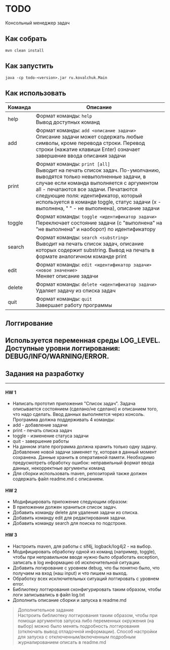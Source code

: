 # TODO 
Консольный менеджер задач

## Как собрать
`mvn clean install`

## Как запустить
`java -cp todo-<version>.jar ru.kovalchuk.Main`

## Как использовать
| Команда   | Описание |
| ---       | --- |
| help      | Формат команды: `help` <br/> Вывод доступных команд |
| add       | Формат команды: `add <описание задачи>` <br/> Описание задачи может содержать любые символы, кроме перевода строки. Перевод строки (нажатие клавиши Enter) означает завершение ввода описания задачи |
| print     | Формат команды: `print [all]` <br/> Выводит на печать список задач. По-умолчанию, выводятся только невыполненные задачи, в случае если команда выполняется с аргументом all - печатаются все задачи. Печатаются следующие поля: идентификатор, который используется в команде toggle, статус задачи (x - выполнена, " " - не выполнена), описание задачи |
| toggle    | Формат команды: `toggle <идентификатор задачи>` <br/> Переключает состояние задачи (с "выполнена" на "не выполнена" и наоборот) по идентификатору |
| search    | Формат команды: `search <substring>` <br/> Выводит на печать список задач, описание которых содержит substring. Вывод на печать в формате аналогичном команде print |
| edit      | Формат команды: `edit <идентификатор задачи> <новое значение>` <br/> Меняет описание задачи |
| delete    | Формат команды: `delete <идентификатор задачи>` <br/> Удаляет задачу из списка задач |
| quit      | Формат команды: `quit` <br/> Завершает работу программы |


## Логгирование
Используется переменная среды LOG_LEVEL.
Доступные уровни логгирования: DEBUG/INFO/WARNING/ERROR.
---
## Задания на разработку

---
#### HW 1
- Написать прототип приложения "Список задач". Задача описывается состоянием (сделано/не сделано) и описанием того, что надо сделать. Ввод данных выполняется через консоль. Программа должна поддерживать 4 команды:
- add - добавление задачи
- print - печать списка задач
- toggle - изменение статуса задачи
- quit - завершение работы
- На данном этапе программа должна хранить только одну задачу. Добавление новой задачи заменяет ту, которая в данный момент сохранена. Данные хранить в оперативной памяти. Необходимо предусмотреть обработку ошибок: неправильный формат ввода данных, некорректные аргументы команд
- Для сборки использовать maven, репозиторий также должен содержать файл readme.md с описанием.

#### HW 2
- Модифицировать приложение следующим образом:
- В приложении должен храниться список задач.
- Добавить команду delete для удаления задачи из списка.
- Добавить команду edit для редактирования задачи.
- Добавить команду search для поиска по подстроке.

#### HW 3
- Настроить maven, для работы с slf4j, logback/log4j2 - на выбор.
- Модифицировать обработку одной из команд (например, toggle), чтобы при неправильном вводе нужно было обработать exception, записать в log информацию об исключительной ситуации.
- Добавить логирование с уровнем debug, что бы понятно было, что получаем на вход (наш input) и что пишем на выход.
- Обработку всех исключительных ситуаций логгировать с уровнем error.
- Библиотеку логгирования сконфигурировать таким образом, чтобы логи записывались в файл log.txt
- Дополнить описание сборки и запуска в readme.md
> Дополнительное задание </br>
Настроить библиотеку логгирования таким образом, чтобы при помощи аргументов запуска либо переменных окружения (на выбор) можно было менять подробность логгирования (отключать вывод отладочной информации). Способ настройки для запуска с отключенным/включенным подробным журналированием описать в readme.md

